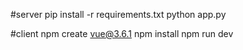 #server
pip install -r requirements.txt
python app.py

#client
npm create vue@3.6.1
npm install
npm run dev